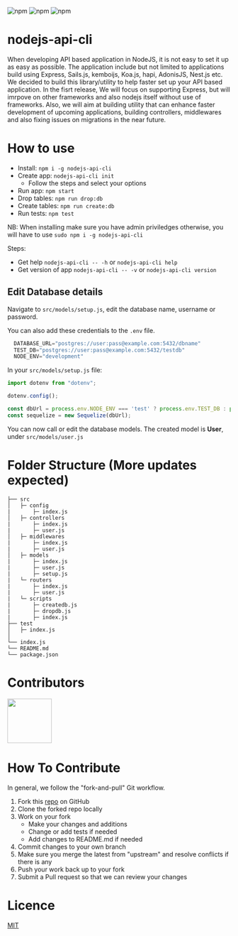 ![npm](https://img.shields.io/npm/dt/nodejs-api-cli) 
![npm](https://img.shields.io/npm/v/nodejs-api-cli)
![npm](https://img.shields.io/static/v1?label=PR&message=Welcome&color=brightgreen)
# nodejs-api-cli 
When developing API based application in NodeJS, it is not easy to set it up as easy as possible. 
The application include but not limited to applications build using Express, Sails.js, kemboijs, Koa.js, hapi, AdonisJS, Nest.js etc. 
We decided to build this library/utility to help faster set up your API based application. 
In the fisrt release, We will focus on supporting Express, but will imrpove on other frameworks and also nodejs itself without use of frameworks. 
Also, we will aim at building utility that can enhance faster development of upcoming applications, building controllers, middlewares and also fixing issues on migrations in the near future.

# How to use

- Install: `npm i -g nodejs-api-cli`
- Create app: `nodejs-api-cli init`
    - Follow the steps and select your options
- Run app: `npm start`
- Drop tables: `npm run drop:db`
- Create tables: `npm run create:db`
- Run tests: `npm test`

NB: When installing make sure you have admin priviledges otherwise, you will have to use `sudo npm i -g nodejs-api-cli`

Steps: 
  - Get help `nodejs-api-cli -- -h` or `nodejs-api-cli help`
  - Get version of app `nodejs-api-cli -- -v` or `nodejs-api-cli version`

## Edit Database details
Navigate to `src/models/setup.js`, edit the database name, username or password. 

You can also add these credentials to the `.env` file.
```javascript
  DATABASE_URL="postgres://user:pass@example.com:5432/dbname"
  TEST_DB="postgres://user:pass@example.com:5432/testdb"
  NODE_ENV="development"
```

In your `src/models/setup.js` file:
```javascript
import dotenv from "dotenv";

dotenv.config();

const dbUrl = process.env.NODE_ENV === 'test' ? process.env.TEST_DB : process.env.DATABASE_URL;
const sequelize = new Sequelize(dbUrl);
```

You can now call or edit the database models. The created model is **User**, under `src/models/user.js`

# Folder Structure (More updates expected)
    ├── src                   
    │   ├─ config  
    |       ├─ index.js
    │   ├─ controllers  
    |       ├─ index.js
    |       ├─ user.js
    │   ├─ middlewares      
    |       ├─ index.js  
    |       ├─ user.js  
    │   ├─ models          
    |       ├─ index.js
    |       ├─ user.js 
    |       ├─ setup.js 
    |   └─ routers 
    |       ├─ index.js
    |       ├─ user.js  
    |   └─ scripts 
    |       ├─ createdb.js
    |       ├─ dropdb.js  
    |       ├─ index.js  
    ├── test                  
    │   ├─ index.js           
    │   
    └── index.js
    └── README.md
    └── package.json

# Contributors
<a href="https://github.com/kemboijs/nodejs-api-cli/graphs/contributors">
  <img src="https://contributors-img.firebaseapp.com/image?repo=kemboijs/nodejs-api-cli" width="100"/>
</a>

# How To Contribute
In general, we follow the "fork-and-pull" Git workflow.

1. Fork this [repo](https://github.com/kemboijs/nodejs-api-cli.git) on GitHub
2. Clone the forked repo locally
3. Work on your fork
    - Make your changes and additions
    - Change or add tests if needed
    - Add changes to README.md if needed
4. Commit changes to your own branch
5. Make sure you merge the latest from "upstream" and resolve conflicts if there is any
6. Push your work back up to your fork
7. Submit a Pull request so that we can review your changes


# Licence 

[MIT](https://github.com/kemboijs/nodejs-api-cli/blob/master/LICENSE)
